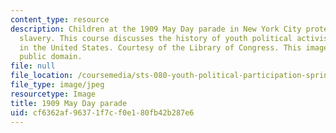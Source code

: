 ```yaml
---
content_type: resource
description: Children at the 1909 May Day parade in New York City protesting child
  slavery. This course discusses the history of youth political activism and participation
  in the United States. Courtesy of the Library of Congress. This image is in the
  public domain.
file: null
file_location: /coursemedia/sts-080-youth-political-participation-spring-2016/cf6362af96371f7cf0e180fb42b287e6_sts-080s16.jpg
file_type: image/jpeg
resourcetype: Image
title: 1909 May Day parade
uid: cf6362af-9637-1f7c-f0e1-80fb42b287e6
---
```

